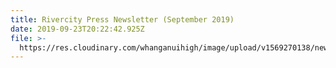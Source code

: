 ```yaml
---
title: Rivercity Press Newsletter (September 2019)
date: 2019-09-23T20:22:42.925Z
file: >-
  https://res.cloudinary.com/whanganuihigh/image/upload/v1569270138/newsletters/SEPTEMBER_2019_rivercity_press_smaller.ai
---
```


